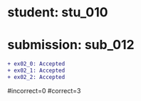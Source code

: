 # student: stu_010
# submission: sub_012

```diff
+ ex02_0: Accepted
+ ex02_1: Accepted
+ ex02_2: Accepted
```
#incorrect=0
#correct=3
